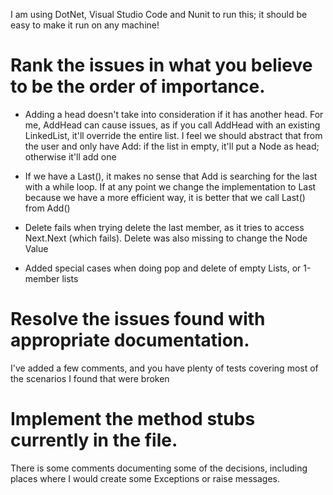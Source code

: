 I am using DotNet, Visual Studio Code and Nunit to run this; it should be easy to make it run on any machine!

# Rank the issues in what you believe to be the order of importance.

* Adding a head doesn't take into consideration if it has another head. For me, AddHead can cause issues, as if you call AddHead with an existing LinkedList, it'll override the entire list. I feel we should abstract that from the user and only have Add: if the list in empty, it'll put a Node as head; otherwise it'll add one

* If we have a Last(), it makes no sense that Add is searching for the last with a while loop. If at any point we change the implementation to Last because we have a more efficient way, it is better that we call Last() from Add()

* Delete fails when trying delete the last member, as it tries to access Next.Next (which fails). Delete was also missing to change the Node Value

* Added special cases when doing pop and delete of empty Lists, or 1-member lists

# Resolve the issues found with appropriate documentation.

I've added a few comments, and you have plenty of tests covering most of the scenarios I found that were broken

# Implement the method stubs currently in the file.

There is some comments documenting some of the decisions, including places where I would create some Exceptions or raise messages.
